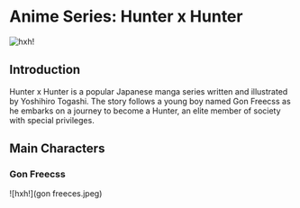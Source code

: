 # Anime Series: Hunter x Hunter
![hxh!](huntermain.jpe)

## Introduction
Hunter x Hunter is a popular Japanese manga series written and illustrated by Yoshihiro Togashi. The story follows a young boy named Gon Freecss as he embarks on a journey to become a Hunter, an elite member of society with special privileges.

## Main Characters
### Gon Freecss
![hxh!](gon freeces.jpeg)

